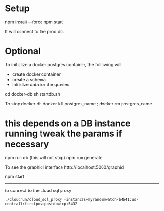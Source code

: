 # Setup

npm install --force
npm start


It will connect to the prod db.


# Optional 
To initialize a docker postgres container, the following will 
- create docker container
- create a schema
- initialize data for the queries

cd docker-db
sh startdb.sh

To stop docker db 
docker kill postgres_name ; docker rm postgres_name

# this depends on a DB instance running tweak the params if necessary
npm run db   (this will not stop)
npm run generate

To see the graphiql interface http://localhost:5000/graphiql

npm start 


--- 

to connect to the cloud sql proxy

```
./cloudrun/cloud_sql_proxy -instances=myrandomwatch-b4b41:us-central1:firstpostpostdb=tcp:5432
```
